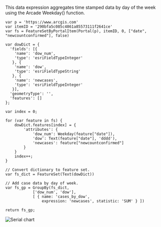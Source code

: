 This data expression aggregates time stamped data by day of the week using the Arcade Weekday() function.  

```
var p = 'https://www.arcgis.com'
var itemID = '290bfa5c085c4861a85573111f2641ce'
var fs = FeatureSetByPortalItem(Portal(p), itemID, 0, ["date", "newcountconfirmed"], false)

var dowDict = { 
  'fields': [{ 
    'name': 'dow_num', 
    'type': 'esriFieldTypeInteger' 
   }, { 
    'name': 'dow', 
    'type': 'esriFieldTypeString' 
   }, { 
    'name': 'newcases', 
    'type': 'esriFieldTypeInteger' 
   }], 
  'geometryType': '', 
  'features': [] 
}; 

var index = 0; 

for (var feature in fs) { 
    dowDict.features[index] = { 
        'attributes': { 
            'dow_num': Weekday(feature["date"]), 
            'dow': Text(feature["date"], 'dddd'),
            'newcases': feature["newcountconfirmed"] 
        } 
    } 
    index++; 
} 

// Convert dictionary to feature set. 
var fs_dict = FeatureSet(Text(dowDict))

// Add case data by day of week.
var fs_gp = GroupBy(fs_dict, 
            ['dow_num', 'dow'], 
            [ { name: 'cases_by_dow', 
                expression: 'newcases', statistic: 'SUM' } ])

return fs_gp; 
```

![Serial chart](/arcade-expressions/dashboard_data/images/DOW.png)

